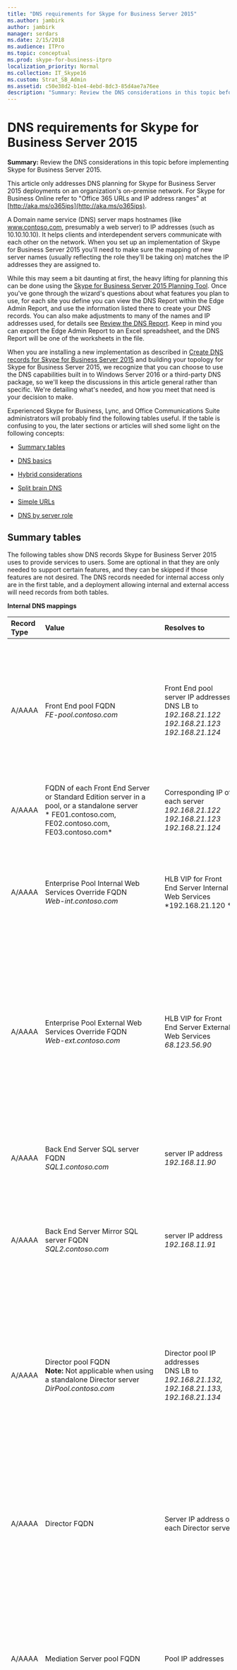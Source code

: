 ```yaml
---
title: "DNS requirements for Skype for Business Server 2015"
ms.author: jambirk
author: jambirk
manager: serdars
ms.date: 2/15/2018
ms.audience: ITPro
ms.topic: conceptual
ms.prod: skype-for-business-itpro
localization_priority: Normal
ms.collection: IT_Skype16
ms.custom: Strat_SB_Admin
ms.assetid: c50e38d2-b1e4-4ebd-8dc3-85d4ae7a76ee
description: "Summary: Review the DNS considerations in this topic before implementing Skype for Business Server 2015."
---
```


# DNS requirements for Skype for Business Server 2015
 
**Summary:** Review the DNS considerations in this topic before implementing Skype for Business Server 2015.
  
This article only addresses DNS planning for Skype for Business Server 2015 deployments on an organization's on-premise network. For Skype for Business Online refer to "Office 365 URLs and IP address ranges" at [http://aka.ms/o365ips](http://aka.ms/o365ips). 
  
A Domain name service (DNS) server maps hostnames (like www.contoso.com, presumably a web server) to IP addresses (such as 10.10.10.10). It helps clients and interdependent servers communicate with each other on the network. When you set up an implementation of Skype for Business Server 2015 you'll need to make sure the mapping of new server names (usually reflecting the role they'll be taking on) matches the IP addresses they are assigned to.
  
While this may seem a bit daunting at first, the heavy lifting for planning this can be done using the [Skype for Business Server 2015 Planning Tool](https://www.microsoft.com/en-us/download/details.aspx?id=50357). Once you've gone through the wizard's questions about what features you plan to use, for each site you define you can view the DNS Report within the Edge Admin Report, and use the information listed there to create your DNS records. You can also make adjustments to many of the names and IP addresses used, for details see [Review the DNS Report](../../management-tools/planning-tool/review-the-administrator-reports.md#DNS_Report). Keep in mind you can export the Edge Admin Report to an Excel spreadsheet, and the DNS Report will be one of the worksheets in the file. 
  
When you are installing a new implementation as described in [Create DNS records for Skype for Business Server 2015](../../deploy/install/create-dns-records.md) and building your topology for Skype for Business Server 2015, we recognize that you can choose to use the DNS capabilities built in to Windows Server 2016 or a third-party DNS package, so we'll keep the discussions in this article general rather than specific. We're detailing what's needed, and how you meet that need is your decision to make.
  
Experienced Skype for Business, Lync, and Office Communications Suite administrators will probably find the following tables useful. If the table is confusing to you, the later sections or articles will shed some light on the following concepts: 
  
- [Summary tables](dns.md#BK_Summary)
    
- [DNS basics](basics.md)
    
- [Hybrid considerations](dns.md#BK_Hybrid)
    
- [Split brain DNS](dns.md#BK_split)
    
- [Simple URLs ](dns.md#BK_Simple)
    
- [DNS by server role](dns.md#BK_Servers)
    
## Summary tables
<a name="BK_Summary"> </a>

The following tables show DNS records Skype for Business Server 2015 uses to provide services to users. Some are optional in that they are only needed to support certain features, and they can be skipped if those features are not desired. The DNS records needed for internal access only are in the first table, and a deployment allowing internal and external access will need records from both tables.
  
**Internal DNS mappings**

|**Record Type**|**Value**|**Resolves to**|**Purpose**|**Required**|
|:-----|:-----|:-----|:-----|:-----|
|A/AAAA  <br/> |Front End pool FQDN  <br/>  *FE-pool.contoso.com*  <br/> |Front End pool server IP addresses  <br/>  DNS LB to *192.168.21.122 192.168.21.123 192.168.21.124*  <br/> |DNS Load Balancing of Front End Pools. Maps the Front End pool name to a set of IP addresses.  <br/> See [Deploying DNS Load Balancing on Front End Pools and Director Pools](load-balancing.md#BK_FE_Dir) <br/> |Y  <br/> |
|A/AAAA  <br/> | FQDN of each Front End Server or Standard Edition server in a pool, or a standalone server <br/>  * FE01.contoso.com, FE02.contoso.com, FE03.contoso.com*  <br/> |Corresponding IP of each server  <br/>  *192.168.21.122 192.168.21.123 192.168.21.124*  <br/> |Maps the server name to its IP address.  <br/> |Y  <br/> |
|A/AAAA  <br/> |Enterprise Pool Internal Web Services Override FQDN  <br/>  *Web-int.contoso.com*  <br/> |HLB VIP for Front End Server Internal Web Services  <br/>  *192.168.21.120 *  <br/> |Required to enable client to server web traffic, such as downloading the Skype for Business Web App. Also required for Mobile clients.  <br/> |Y  <br/> |
|A/AAAA  <br/> |Enterprise Pool External Web Services Override FQDN  <br/>  *Web-ext.contoso.com*  <br/> |HLB VIP for Front End Server External Web Services  <br/>  *68.123.56.90*  <br/> |Required to enable client to server web traffic, such as downloading the Skype for Business Web App. Required if mobile clients will resolve DNS internally. Can resolve to DMZ Reverse Proxy IP or Internet IP.  <br/> ||
|A/AAAA  <br/> | Back End Server SQL server FQDN <br/>  *SQL1.contoso.com*  <br/> |server IP address  <br/>  *192.168.11.90*  <br/> |Maps the server name for a back-end SQL server working with the Front End pool to its IP address  <br/> ||
|A/AAAA  <br/> |Back End Server Mirror SQL server FQDN  <br/>  *SQL2.contoso.com*  <br/> |server IP address  <br/>  *192.168.11.91*  <br/> |Maps the server name for a back-end SQL mirror server working with the Front End pool to its IP address  <br/> ||
|A/AAAA  <br/> |Director pool FQDN  <br/> **Note:** Not applicable when using a standalone Director server <br/>  *DirPool.contoso.com*  <br/> |Director pool IP addresses  <br/> DNS LB to  *192.168.21.132, 192.168.21.133, 192.168.21.134*  <br/> |DNS load balancing of Director Pool servers. Maps the pool name for the Director pool to an IP address, see [Deploying DNS Load Balancing on Front End Pools and Director Pools](load-balancing.md#BK_FE_Dir) <br/> A Director can authenticate a user and is optional.  <br/> ||
|A/AAAA  <br/> |Director FQDN  <br/> |Server IP address of each Director server  <br/> |Maps the pool name for the Director to an IP address, see [Deploying DNS Load Balancing on Front End Pools and Director Pools](load-balancing.md#BK_FE_Dir) <br/> ||
|A/AAAA  <br/> |Mediation Server pool FQDN  <br/> |Pool IP addresses  <br/> |The Mediation Server role is optional. You can co-locate the services provided by a mediation server to the Front End server or pool. See [Using DNS Load Balancing on Mediation Server Pools](load-balancing.md#BK_Mediation) <br/> ||
|A/AAAA  <br/> |Mediation Server FQDN  <br/> |Server IP address  <br/> |You can co-locate the services provided by a mediation server to the Front End server or pool. See [Using DNS Load Balancing on Mediation Server Pools](load-balancing.md#BK_Mediation) <br/> ||
|A/AAAA  <br/> |Persistent Chat Server FQDN  <br/> |Persistent Chat Server IP address  <br/> |A Persistent Chat server is required for the Persistent Chat feature and is otherwise optional.  <br/> ||
|A/AAAA  <br/> |lyncdiscoverinternal. _\<sipdomain\>_ <br/> lyncdiscoverinternal.*contoso.com*  <br/> |HLB Front End pool VIP or Director IP  <br/>  192.168.21.121 <br/> |Internal AutoDiscover Service1, required for Mobility support. If internal DNS is used to resolve for mobile devices, it should point to the external IP, or DMZ VIP.  <br/> For Web services we require HLB on the Front End pool as HTTPS can't leverage DNS. For Front End pool or Director pool this should resolves to an HLB VIP, or a regular IP for a Standard edition server or a Standalone Director server.  <br/> |Y  <br/> |
|CNAME  <br/> |lyncdiscoverinternal. _\<sipdomain\>_ <br/> lyncdiscoverinternal. *contoso.com*  <br/> |HLB FE Pool FQDN or Director FQDN  <br/> Web-int.contoso.com  <br/> |Internal AutoDiscover Service1 <br/> You can implement this as a CNAME instead of an A record if desired.  <br/> ||
|A/AAAA  <br/> |sip. _\<sipdomain\>_ <br/> sip. _contoso.com_ <br/> |Front End pool server IP addresses (or to a each Director IP address)  <br/>  DNS LB to *192.168.21.122 192.168.21.123 192.168.21.124*  <br/> |Required for automatic configuration, see [Walkthrough of Skype for Business clients locating services](../../plan-your-deployment/edge-server-deployments/advanced-edge-server-dns.md#WalkthroughOfSkype) <br/> A record or records pointing to the Front End pool servers or Director servers on the internal network, or the Access Edge service when the client is external  <br/> |2 <br/> |
|A/AAAA  <br/> |ucupdates-r2. _\<sipdomain\>_ <br/> ucupdates-r2. _contoso.com_ <br/> |HLB FE Pool VIP Or Director Pool HLB VIP , or SE/Director Server IP  <br/>  192.168.21.121 <br/> |Deploying this record is optional 3 <br/> ||
|SRV  <br/> |_sipinternaltls._tcp. _\<sipdomain\>_ Port 5061 <br/> _sipinternaltls._tcp. _contoso.com_ Port 5061 <br/> |Front End pool FQDN  <br/>  _FE-Pool.contoso.com_ <br/> |Enables Internal user automatic sign-in 1 to the Front End server/pool or SE server/pool that authenticates and redirects client requests for sign-in. <br/> |2 <br/> |
|SRV  <br/> |_sipinternal. _\<sipdomain\>_ <br/> _sipinternal. _contoso.com_ <br/> |Front End pool FQDN  <br/>  _FE-Pool.contoso.com_ <br/> |Internal user access 1 <br/> |2 <br/> |
|SRV  <br/> |_ntp._udp. _\<sipdomain\>_ <br/> _ntp._udp. _contoso.com_ <br/> |TimeServer FQDN  <br/> north-america.pool.ntp.org  <br/> |NTP source required for Lync Phone Edition devices  <br/> |This is required to support desktop handsets.  <br/> |
|SRV  <br/> |_sipfederationtls._tcp.  _\<sipdomain\>_ <br/> _sipfederationtls._tcp.  _contoso.com_ <br/> | Access Edge service FQDN <br/> EdgePool-int. _contoso.com_ <br/> |Create one SRV record for each SIP domain that has IOS or Windows phone Mobile clients.  <br/> |For Mobile client support  <br/> |
|A/AAAA  <br/> |admin URL  <br/>  _Web-int.contoso.com_ <br/> |HLB FE Pool VIP  <br/> 192.168.21.121  <br/> |Skype for Business Server Control Panel, see [Simple URLs ](dns.md#BK_Simple) <br/> ||
|A/AAAA  <br/> |meet URL  <br/>  _Web-int.contoso.com_ <br/> |HLB FE Pool VIP  <br/> 192.168.21.121  <br/> |Online meetings, see [Simple URLs ](dns.md#BK_Simple) <br/> ||
|A/AAAA  <br/> |dial-in URL  <br/>  _Web-int.contoso.com_ <br/> |HLB FE Pool VIP  <br/> 192.168.21.121  <br/> |Dial-in conferencing, see [Simple URLs ](dns.md#BK_Simple) <br/> ||
|A/AAAA  <br/> |internal Web Services FQDN  <br/>  _Web-int.contoso.com_ <br/> |HLB FE Pool VIP  <br/> 192.168.21.121  <br/> |Skype for Business Web Service used by Skype for Business Web App  <br/> ||
|A/AAAA  <br/> |Office Web Apps Server pool FQDN  <br/> OWA.contoso.com  <br/> | Office Web Apps Server pool VIP address <br/> 192.168.1.5  <br/> |Defines the Office Web Apps Server pool FQDN  <br/> ||
|A/AAAA  <br/> | Internal Web FQDN <br/> Web-int.contoso.com  <br/> | Front End pool VIP address <br/> 192.168.21.121  <br/> |Defines the Internal Web FQDN used by Skype for Business Web App  <br/> If you are using DNS load balancing on this pool, your Front End pool and internal web farm cannot have the same FQDN.  <br/> ||
   
 **1** Used by a client to discover the Front End Server or Front End pool, and be authenticated and signed in as a user. More detail on this is in [Walkthrough of Skype for Business clients locating services](../../plan-your-deployment/edge-server-deployments/advanced-edge-server-dns.md#WalkthroughOfSkype).
  
 **2** This is only required to support legacy clients prior to Lync 2013, and desktop handsets.
  
 **3** In the situation where a Unified Communications device is turned on, but a user has never logged into the device, the A record allows the device to discover the server hosting Device Update Web service and obtain updates. Otherwise, devices obtain the server information though in-band provisioning the first time a user logs in.
  
The following diagram shows an example that includes both internal and external DNS records, and many of the records shown in the surrounding tables: 
  
**Edge network diagram using Public IPv4 addresses**

![example of DNS network diagram](../../media/2cc9546e-5560-4d95-8fe4-65a792a0e9c3.png)
  
**Perimeter network DNS mappings (both internal and external interfaces)**

|**Record Type**|**Value**|**Resolves to**|**Purpose**|**Required**|
|:-----|:-----|:-----|:-----|:-----|
|A/AAAA  <br/> |Internal Edge pool FQDN  <br/>  _EdgePool-int.contoso.com_ <br/> |Internal-facing Edge pool IP addresses  <br/> 172.25.33.10, 172.25.33.11  <br/> |Consolidated Edge Pool internal interface IP Addresses  <br/> |Y  <br/> |
|A/AAAA  <br/> |Edge Server FQDN  <br/>  _Cons-1.contoso.com_ <br/> |Internal-facing server IP for a server in the Edge pool  <br/> 172.25.33.10  <br/> |Create a record for each server in the pool with the server FQDN pointing to its internal server node IP in the pool, see [DNS Load Balancing on Edge Server Pools](load-balancing.md#BK_Edge).  <br/> |Y  <br/> |
|A/AAAA  <br/> |Access Edge service Pool FQDN  <br/>  _Access1.contoso.com_ <br/> |Access Edge service Pool external IP addresses  <br/> 131.107.16.10, 131.107.16.11  <br/> |The Access Edge service provides a single, trusted connection point for both outbound and inbound Session Initiation Protocol (SIP) traffic.  <br/> |Y  <br/> |
|A/AAAA  <br/> |Web Conferencing Edge service Pool FQDN  <br/>  _Webcon1.contoso.com_ <br/> |Web Conferencing Edge service external IP addresses  <br/> 131.107.16.90, 131.107.16.91  <br/> |The Web Conferencing Edge service enables external users to join meetings that are hosted on your internal Skype for Business Server environment.  <br/> |Y  <br/> |
|A/AAAA  <br/> | _av.\<sip-domain\>_ Pool FQDN <br/>  _AV1.contoso.com_ <br/> |A/V Edge external IP addresses  <br/> 131.107.16.170, 131.107.16.171  <br/> |The A/V Edge service makes audio, video, application sharing and file transfer available to external users.  <br/> |Y  <br/> |
|CNAME  <br/> |sip. _\<sipdomain\>_ <br/> sip. _contoso.com_ <br/> |External Access Edge Pool FQDN  <br/>  _Access1.contoso.com_ <br/> |Locates the Edge Server pool . See [Walkthrough of Skype for Business clients locating services](../../plan-your-deployment/edge-server-deployments/advanced-edge-server-dns.md#WalkthroughOfSkype) <br/> |Y  <br/> |
|SRV  <br/> |_sip._tls. _\<sipdomain\>_ <br/> _sip._tls. _contoso.com_ <br/> |External Access Edge FQDN  <br/>  _Access1.contoso.com_ <br/> |Used for external user access. See [Walkthrough of Skype for Business clients locating services](../../plan-your-deployment/edge-server-deployments/advanced-edge-server-dns.md#WalkthroughOfSkype) <br/> |Y  <br/> |
|SRV  <br/> |_sipfederationtls._tcp. _\<sipdomain\>_ <br/> _sipfederationtls._tcp. _contoso.com_ <br/> |External Access Edge FQDN  <br/>  _Access1.contoso.com_ <br/> |Used for Federation and public IM connectivity  <br/> |1 <br/> |
|SRV  <br/> |_xmpp-server._tcp. _\<sipdomain\>_ <br/> _xmpp-server._tcp. _contoso.com_ <br/> |External Access Edge FQDN  <br/>  _Access1.contoso.com_ <br/> |The XMPP Proxy service accepts and sends extensible messaging and presence protocol (XMPP) messages to and from configured XMPP Federated partners.  <br/> |Y, to deploy Federation, otherwise optional  <br/> |
|SRV  <br/> |_sipfederationtls._tcp.  _\<sipdomain\>_ <br/> _sipfederationtls._tcp.  _contoso.com_ <br/> |External Access Edge FQDN  <br/>  _Access1.contoso.com_ <br/> |To support Push Notification Service and Apple Push Notification service, you create one SRV record for each SIP domain. 3 <br/> ||
|A/AAAA  <br/> |External Front End pool web services FQDN  <br/>  _Web-ext.contoso.com_ <br/> |Reverse proxy public IP address, proxies to the External Web Services VIP for your Front End pool 1 <br/> 131.107.155.1 proxy to 192.168.21.120  <br/> |Front End pool external interface used by Skype for Business Web App  <br/> |Y  <br/> |
|A/AAAA/CNAME  <br/> |lyncdiscover. _\<sipdomain\>_ <br/> lyncdiscover. _contoso.com_ <br/> |Reverse proxy public IP address, resolves to the External Web Services VIP for your Director pool, if you have one, or for your Front End pool if you do not have a Director 2 <br/> 131.107.155.1 proxy to 192.168.21.120  <br/> | External record for client AutoDiscover, also used by Mobility, Skype for Business Web App, and scheduler Web app, resolved by the reverse proxy server <br/> To support Push Notification Service and Apple Push Notification service, you create one SRV record for each SIP domain that has Microsoft Lync Mobile clients. 3 <br/> |Y  <br/> |
|A/AAAA  <br/> |meet. _\<sipdomain\>_ <br/> meet. _contoso.com_ <br/> |Reverse proxy public IP address, resolves to the external Web interface for the Front End pool  <br/> 131.107.155.1 proxy to 192.168.21.120  <br/> |Proxy to Skype for Business Web Service  <br/> See [Simple URLs ](dns.md#BK_Simple) <br/> |Y  <br/> |
|A/AAAA  <br/> |dial-in _\<sipdomain\>_ <br/> dial-in _contoso.com_ <br/> |Reverse proxy public IP address, proxies to the external Web interface for the Front End pool  <br/> 131.107.155.1 proxy to 192.168.21.120  <br/> |Proxy to Skype for Business Web Service  <br/> See [Simple URLs ](dns.md#BK_Simple) <br/> |Y  <br/> |
|A/AAAA  <br/> |Office Web Apps Server pool FQDN  <br/> OWA.contoso.com  <br/> | Reverse proxy public IP address, proxies to the external Web interface for the Office Web Apps Server <br/> 131.107.155.1 proxy to 192.168.1.5  <br/> | Office Web Apps Server pool VIP address <br/> 192.168.1.5  <br/> |Defines the Office Web Apps Server pool FQDN  <br/> |
   
 **1** Required to deploy Federation, otherwise optional.
  
 **2** Used by a client to discover the front end server or Front End pool, and be authenticated and signed in as a user.
  
 **3** This requirement applies only to clients on Apple or Microsoft based mobile devices. Android and Nokia Symbian devices do not use push notification.
  
 For more detail on Edge Servers and perimeter networks, see the Edge server [DNS planning](../../plan-your-deployment/edge-server-deployments/edge-environmental-requirements.md#DNSPlan) content.
  
> [!IMPORTANT]
> Skype for Business Server supports the use of IPv6 addressing. See [Plan for IPv6 in Skype for Business](ipv6.md) for more details.
  
> [!IMPORTANT]
> For more detail on FQDNs, see [DNS basics](basics.md). 
  
 **Split brain DNS** is a DNS configuration where you have two DNS zones with the same namespace. The first DNS zone handles internal requests, while the second DNS zone handles external requests, as mentioned in these tables. For more about this see [Split-brain DNS](../../plan-your-deployment/edge-server-deployments/advanced-edge-server-dns.md#SplitBrainDNS). 
  
## Hybrid considerations
<a name="BK_Hybrid"> </a>

If you plan to have some users homed online and some homed on premises, refer to the hybrid [DNS settings](../../skype-for-business-hybrid-solutions/plan-hybrid-connectivity.md#BKMK_DNS). You will need to configure DNS as normal for Skype for Business Server 2015 and also add additional DNS records. 
  
You should also refer to "Office 365 URLs and IP address ranges" at [http://aka.ms/o365ips](http://aka.ms/o365ips) to confirm that your users will have access to the online resources they will need.
  
## Simple URLs
<a name="BK_Simple"> </a>

A Uniform Resource Locator (URL) is a reference to a web resource that specifies its location on a computer network and a protocol used to retrieve it. 
  
Skype for Business Server supports using three "simple" URLs to access services:
  
- **Meet** is used as the base URL for all conferences in the site. An example of a Meet simple URL is https://meet.contoso.com. A URL for a particular meeting might be https://meet.contoso.com/ _username_/7322994. 
    
    With the Meet simple URL, links to join meetings are easy to comprehend and easy to communicate.
    
- **Dial-in** enables access to the Dial-in Conferencing Settings web page. This page displays conference dial-in numbers with their available languages, assigned conference information (that is, for meetings that do not need to be scheduled), and in-conference DTMF controls, and supports management of personal identification number (PIN) and assigned conferencing information. The Dial-in simple URL is included in all meeting invitations so that users who want to dial in to the meeting can access the necessary phone number and PIN information. An example of the Dial-in simple URL is https://dialin.contoso.com.
    
- **Admin** enables quick access to the Skype for Business Server Control Panel. From any computer within your organization's firewalls, an admin can open the Skype for Business Server Control Panel by typing the Admin simple URL into a browser. The Admin simple URL is internal to your organization. An example of the Admin simple URL is https://admin.contoso.com.
    
Simple URLs are discussed in more detail at [DNS requirements for simple URLs in Skype for Business Server 2015](simple-urls.md).
  
## DNS by server role
<a name="BK_Servers"> </a>

You can set the names of these pools and servers as you wish, but make them memorable and reflect their function in the system.
  
### DNS records for individual servers or pools

These generic record requirements apply to any server role used by Skype for Business. A pool is a set of servers running the same services that work together to handle client requests directed to them through a load balancer. See [Load balancing requirements for Skype for Business](load-balancing.md) for details
  
**DNS record Requirements for Server/pool roles (presumes DNS load balancing)**

|**Deployment scenario**|**DNS requirement**|
|:-----|:-----|
|One Server:  <br/> Persistent Chat, Director, Mediation Server, Front end server  <br/> |An internal A record that resolves the fully qualified domain name (FQDN) of the server to its IP address.  <br/> ServerRole.contoso.com 10.10.10.0  <br/> |
|Pool:  <br/> Persistent Chat, Director, Edge Server, Mediation Server, Front end  <br/> |An internal A record that resolves the fully qualified domain name (FQDN) of each server node in the pool to its IP address.  <br/> **Example** <br/> ServerRole01.contoso.com 10.10.10.1  <br/> ServerRole02.contoso.com 10.10.10.2  <br/> Multiple internal A records that resolve the fully qualified domain name (FQDN) of the pool to the IP addresses of the server nodes in the pool.  <br/> **Example** <br/> ServerPool.contoso.com 10.10.10.1  <br/> ServerPool.contoso.com 10.10.10.2  <br/> |
   
### Edge Server specific DNS topics

 To plan edge server deployment, review [Plan for Edge Server deployments in Skype for Business Server 2015](../../plan-your-deployment/edge-server-deployments/edge-server-deployments.md), and [Advanced Edge Server DNS planning for Skype for Business Server 2015](../../plan-your-deployment/edge-server-deployments/advanced-edge-server-dns.md) which has the following sections
  
- [DNS disaster recovery](../../plan-your-deployment/edge-server-deployments/advanced-edge-server-dns.md#DNSDR)
    
- [DNS load balancing](../../plan-your-deployment/edge-server-deployments/advanced-edge-server-dns.md#DNSLB)
    
- [Automatic configuration without split-brain DNS](../../plan-your-deployment/edge-server-deployments/advanced-edge-server-dns.md#NoSplitBrainDNS)
    
- [Split-brain DNS](../../plan-your-deployment/edge-server-deployments/advanced-edge-server-dns.md#SplitBrainDNS)
    
- [Walkthrough of Skype for Business clients locating services](../../plan-your-deployment/edge-server-deployments/advanced-edge-server-dns.md#WalkthroughOfSkype)
    

